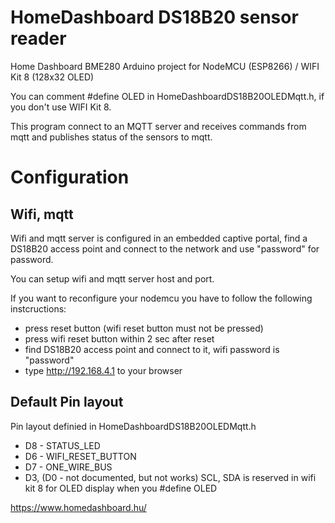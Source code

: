 # HomeDashboard DS18B20 sensor reader

Home Dashboard BME280 Arduino project for NodeMCU (ESP8266) / WIFI Kit 8 (128x32 OLED)

You can comment  #define OLED  in HomeDashboardDS18B20OLEDMqtt.h, if you don't use WIFI Kit 8.

This program connect to an MQTT server and receives commands from mqtt and publishes status of the sensors to mqtt.

# Configuration

## Wifi, mqtt

Wifi and mqtt server is configured in an embedded captive portal, find a DS18B20 access point and connect to the network and use "password" for password.

You can setup wifi and mqtt server host and port.

If you want to reconfigure your nodemcu you have to follow the following instcructions:
- press reset button (wifi reset button must not be pressed)
- press wifi reset button within 2 sec after reset
- find DS18B20 access point and connect to it, wifi password is "password" 
- type http://192.168.4.1 to your browser

## Default Pin layout

Pin layout definied in HomeDashboardDS18B20OLEDMqtt.h 

* D8 - STATUS_LED 
* D6 - WIFI_RESET_BUTTON
* D7 - ONE_WIRE_BUS
* D3, (D0 - not documented, but not works) SCL, SDA is reserved in wifi kit 8 for OLED display when you #define OLED

https://www.homedashboard.hu/

